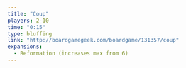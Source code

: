 ```yaml
---
title: "Coup"
players: 2-10
time: "0:15"
type: bluffing
link: "http://boardgamegeek.com/boardgame/131357/coup"
expansions:
  - Reformation (increases max from 6)
---
```

